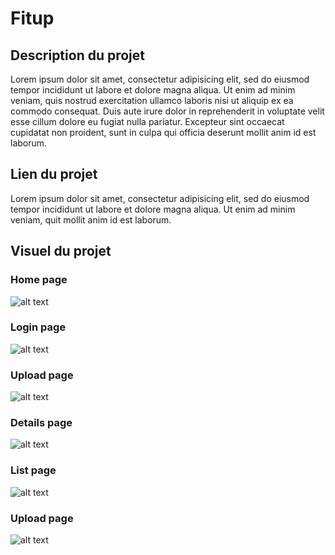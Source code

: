 # Fitup

## Description du projet
Lorem ipsum dolor sit amet, consectetur adipisicing elit, sed do eiusmod tempor incididunt ut labore et dolore magna aliqua. Ut enim ad minim veniam, quis nostrud exercitation ullamco laboris nisi ut aliquip ex ea commodo consequat. Duis aute irure dolor in reprehenderit in voluptate velit esse cillum dolore eu fugiat nulla pariatur. Excepteur sint occaecat cupidatat non proident, sunt in culpa qui officia deserunt mollit anim id est laborum.

## Lien du projet
Lorem ipsum dolor sit amet, consectetur adipisicing elit, sed do eiusmod tempor incididunt ut labore et dolore magna aliqua. Ut enim ad minim veniam, quit mollit anim id est laborum.

## Visuel du projet

### Home page
![alt text](https://github.com/Powarox2159/Projet-ProgrammationWeb/blob/master/ressources/screen/home_page.png?raw=true)

### Login page
![alt text](https://github.com/Powarox2159/Projet-ProgrammationWeb/blob/master/ressources/screen/login_page.png?raw=true)

### Upload page
![alt text](https://github.com/Powarox2159/Projet-ProgrammationWeb/blob/master/ressources/screen/upload_page.png?raw=true)

### Details page
![alt text](https://github.com/Powarox2159/Projet-ProgrammationWeb/blob/master/ressources/screen/details_page.png?raw=true)

### List page
![alt text](https://github.com/Powarox2159/Projet-ProgrammationWeb/blob/master/ressources/screen/list_page.png?raw=true)

### Upload page
![alt text](https://github.com/Powarox2159/Projet-ProgrammationWeb/blob/master/ressources/screen/upload_2_page.png?raw=true)
